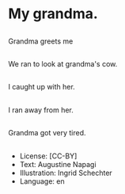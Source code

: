 # My grandma.

##
Grandma greets me

##
We ran to look at grandma's cow.

##
I caught up with her.

##
I ran away from her.

##
Grandma got very tired.

##
* License: [CC-BY]
* Text: Augustine Napagi
* Illustration: Ingrid Schechter
* Language: en
